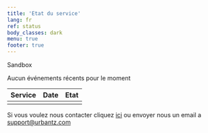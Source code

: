 ```yaml
---
title: 'Etat du service'
lang: fr
ref: status
body_classes: dark
menu: true
footer: true
---
```

<div ng-controller="StatusController">
    <div ng-show="statuses.length">
        <div layout="row" layout-xs="column" layout-align="center stretch">
            <div layout="column">
                <status statuses="statuses" items="all,api,db,web,arcgis,ftp"></status>
                <div layout="row" layout-xs="column" layout-align="space-between center" layout-padding>
                    <md-switch ng-model="sandbox">Sandbox</md-switch>
                    <twitter-follow user="urbantz_ops"></twitter-follow>
                </div>
            </div>
            <div>
                <twitter-timeline user="urbantz_ops"></twitter-timeline>
            </div>
            <div>
                <p ng-if="!filteredStatuses.length">Aucun événements récents pour le moment</p>
                <table class="status-table" ng-if="filteredStatuses.length">
                    <thead>
                        <tr>
                            <th>Service</th>
                            <th>Date</th>
                            <th>Etat</th>
                        </tr>
                    </thead>
                    <tbody>
                        <tr ng-repeat="status in (filteredStatuses | orderBy: '-date').slice(0,4) track by status.$id" class="{{status.state}}">
                            <td ng-bind="(status.service | serviceDef).label"></td>
                            <td ng-bind="status.date | date: 'dd-MM-yyyy HH:mm'"></td>
                            <td ng-bind="status.state"></td>
                        </tr>
                    </tbody>
                </table>
            </div>
        </div>
    </div>
    <div layout="row" layout-align="center center" ng-show="!statuses.length">
        <md-progress-circular md-mode="indeterminate" class="md-accent" md-diameter="60"></md-progress-circular>
    </div>
    <p>Si vous voulez nous contacter cliquez <a href="contact">ici</a> ou envoyer nous un email a <a href="mailto:support@urbantz.com">support@urbantz.com</a></p>
</div>